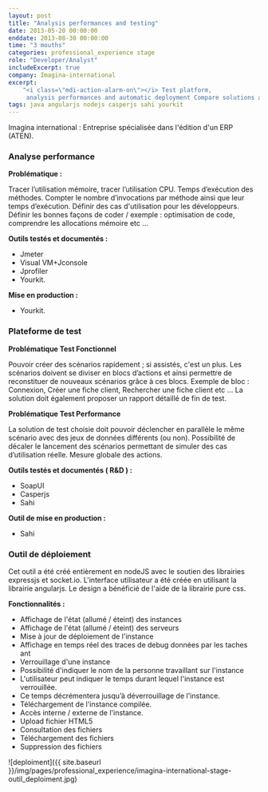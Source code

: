 ```yaml
---
layout: post
title: "Analysis performances and testing"
date: 2013-05-20 00:00:00
enddate: 2013-08-30 00:00:00
time: "3 mouths"
categories: professional_experience stage
role: "Developer/Analyst"
includeExcerpt: true
company: Imagina-international
excerpt: 
    "<i class=\"mdi-action-alarm-on\"></i> Test platform,
     analysis performances and automatic deployment Compare solutions and documents."
tags: java angularjs nodejs casperjs sahi yourkit
---
```


Imagina international : Entreprise spécialisée dans l'édition d'un ERP (ATEN).

### Analyse performance

**Problématique :**

Tracer l’utilisation mémoire, tracer l’utilisation CPU. Temps d’exécution des méthodes. Compter le nombre d’invocations par méthode ainsi que leur temps d’exécution. 
Définir des cas d'utilisation pour les développeurs.
Définir les bonnes façons de coder / exemple : optimisation de code, comprendre les allocations mémoire  etc ...

**Outils testés et documentés :**

- Jmeter
- Visual VM+Jconsole
- Jprofiler
- Yourkit.

**Mise en production :**

- Yourkit.

### Plateforme de test

**Problématique Test Fonctionnel**
  
Pouvoir créer des scénarios rapidement ; si assistés, c'est un plus. Les scénarios doivent se diviser en blocs d’actions et ainsi permettre de reconstituer de nouveaux scénarios grâce à ces blocs. 
Exemple de bloc :  Connexion, Créer une fiche client, Rechercher une fiche client etc … 
La solution doit également proposer un rapport détaillé de fin de test.
  
**Problématique Test Performance**
  
La solution de test choisie doit pouvoir déclencher en parallèle le même scénario avec des jeux de données différents (ou non). 
Possibilité de décaler le lancement des scénarios permettant de simuler des cas d’utilisation réelle. Mesure globale des actions.
  
**Outils testés et documentés ( R&D ) :**
 
- SoapUI
- Casperjs 
- Sahi
 
**Outil de mise en production :**

- Sahi
  

### Outil de déploiement

Cet outil a été créé entièrement en nodeJS avec le soutien des librairies expressjs et socket.io.
L'interface utilisateur a été créée en utilisant la librairie angularjs. Le design a bénéficié de l'aide de la librairie pure css.
  
**Fonctionnalités :**

- Affichage de l'état (allumé / éteint) des instances
- Affichage de l'état (allumé / éteint) des serveurs
- Mise à jour de déploiement de l'instance 
- Affichage en temps réel des traces de debug données par les taches ant
- Verrouillage d'une instance
- Possibilité d'indiquer le nom de la personne travaillant sur l'instance
- L'utilisateur peut indiquer le temps durant lequel l'instance est verrouillée.
- Ce temps décrémentera jusqu’à déverrouillage de l'instance.
- Téléchargement de l'instance compilée.
- Accès interne / externe de l'instance.
- Upload fichier HTML5
- Consultation des fichiers
- Téléchargement des fichiers
- Suppression des fichiers

![deploiment]({{ site.baseurl }}/img/pages/professional_experience/imagina-international-stage-outil_deploiment.jpg)
